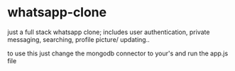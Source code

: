 # whatsapp-clone
just a full stack whatsapp clone; includes user authentication, private messaging, searching, profile picture/ updating.. 

to use this just change the mongodb connector to your's and run the app.js file
